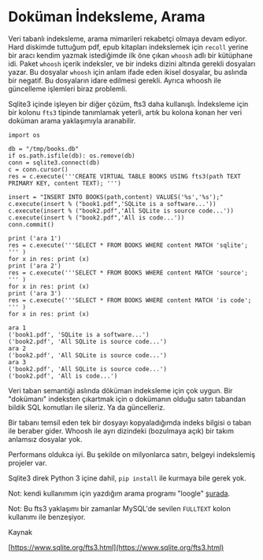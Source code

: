 # Doküman İndeksleme, Arama

Veri tabanlı indeksleme, arama mimarileri rekabetçi olmaya devam
ediyor. Hard diskimde tuttuğum pdf, epub kitapları indekslemek için
`recoll` yerine bir aracı kendim yazmak istediğimde ilk öne çıkan
`whoosh` adlı bir kütüphane idi. Paket `whoosh` içerik indeksler, ve
bir indeks dizini altında gerekli dosyaları yazar. Bu dosyalar
`whoosh` için anlam ifade eden ikisel dosyalar, bu aslında bir
negatif. Bu dosyaların idare edilmesi gerekli. Ayrıca whoosh ile
güncelleme işlemleri biraz problemli.


Sqlite3 içinde işleyen bir diğer çözüm, fts3 daha
kullanışlı. İndeksleme için bir kolonu `fts3` tipinde tanımlamak
yeterli, artık bu kolona konan her veri doküman arama yaklaşımıyla
aranabilir.

 
```
import os

db = "/tmp/books.db"
if os.path.isfile(db): os.remove(db)
conn = sqlite3.connect(db)
c = conn.cursor()
res = c.execute('''CREATE VIRTUAL TABLE BOOKS USING fts3(path TEXT PRIMARY KEY, content TEXT); ''')
```

```
insert = "INSERT INTO BOOKS(path,content) VALUES('%s','%s');"
c.execute(insert % ("book1.pdf",'SQLite is a software...'))
c.execute(insert % ("book2.pdf",'All SQLite is source code...'))
c.execute(insert % ("book2.pdf",'All is code...'))
conn.commit()
```

```
print ('ara 1')
res = c.execute('''SELECT * FROM BOOKS WHERE content MATCH 'sqlite'; ''' )
for x in res: print (x)
print ('ara 2')
res = c.execute('''SELECT * FROM BOOKS WHERE content MATCH 'source'; ''' )
for x in res: print (x)
print ('ara 3')
res = c.execute('''SELECT * FROM BOOKS WHERE content MATCH 'is code'; ''' )
for x in res: print (x)
```

```
ara 1
('book1.pdf', 'SQLite is a software...')
('book2.pdf', 'All SQLite is source code...')
ara 2
('book2.pdf', 'All SQLite is source code...')
ara 3
('book2.pdf', 'All SQLite is source code...')
('book2.pdf', 'All is code...')
```

Veri taban semantiği aslında döküman indeksleme için çok uygun. Bir
"dokümanı" indeksten çıkartmak için o dokümanın olduğu satırı tabandan
bildik SQL komutları ile sileriz. Ya da güncelleriz.

Bir tabanı temsil eden tek bir dosyayı kopyaladığımda indeks bilgisi o
taban ile beraber gider. Whoosh ile ayrı dizindeki (bozulmaya açık)
bir takım anlamsız  dosyalar yok.

Performans oldukca iyi. Bu şekilde on milyonlarca satırı, belgeyi
indekslemiş projeler var.

Sqlite3 direk Python 3 içine dahil, `pip install` ile kurmaya bile gerek yok.

Not: kendi kullanımım için yazdığım arama programı "loogle"
[şurada](https://github.com/burakbayramli/kod/tree/master/loogle).

Not: Bu fts3 yaklaşımı bir zamanlar MySQL'de sevilen `FULLTEXT`
kolon kullanımı ile benzeşiyor.


Kaynak

[https://www.sqlite.org/fts3.html](https://www.sqlite.org/fts3.html)


